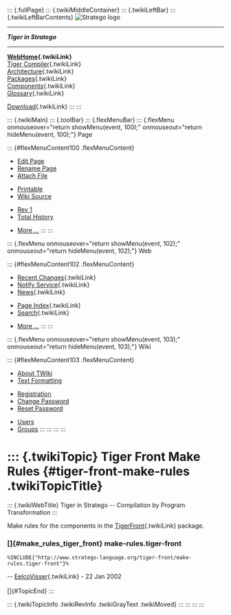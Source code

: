 ::: {.fullPage}
::: {.twikiMiddleContainer}
::: {.twikiLeftBar}
::: {.twikiLeftBarContents}
![Stratego
logo](../pub/Stratego/StrategoLogo/StrategoLogoTextlessWhite-100px.png)

------------------------------------------------------------------------

***Tiger in Stratego***

------------------------------------------------------------------------

**[WebHome](WebHome){.twikiLink}**\
[Tiger Compiler](TigerCompiler){.twikiLink}\
[Architecture](CompilerArchitecture){.twikiLink}\
[Packages](CompilerPackages){.twikiLink}\
[Components](CompilerComponent){.twikiLink}\
[Glossary](WebGlossary){.twikiLink}

[Download](DownloadAndInstallation){.twikiLink}
:::
:::

::: {.twikiMain}
::: {.toolBar}
::: {.flexMenuBar}
::: {.flexMenu onmouseover="return showMenu(event, 100);" onmouseout="return hideMenu(event, 100);"}
Page

::: {#flexMenuContent100 .flexMenuContent}
-   [Edit
    Page](http://www.program-transformation.org/edit/Tiger/TigerFrontMakeRules?t=1536826703)
-   [Rename
    Page](http://www.program-transformation.org/rename/Tiger/TigerFrontMakeRules)
-   [Attach
    File](http://www.program-transformation.org/attach/Tiger/TigerFrontMakeRules)

<!-- -->

-   [Printable](http://www.program-transformation.org/view/Tiger/TigerFrontMakeRules?skin=print.pattern)
-   [Wiki
    Source](http://www.program-transformation.org/view/Tiger/TigerFrontMakeRules?skin=text&raw=on&contenttype=text/plain)

<!-- -->

-   [Rev
    1](http://www.program-transformation.org/view/Tiger/TigerFrontMakeRules?rev=1.1)
-   [Total
    History](http://www.program-transformation.org/rdiff/Tiger/TigerFrontMakeRules)

<!-- -->

-   [More
    \...](http://www.program-transformation.org/oops/Tiger/TigerFrontMakeRules?template=oopsmore&param1=1.1&param2=1.1)
:::
:::

::: {.flexMenu onmouseover="return showMenu(event, 102);" onmouseout="return hideMenu(event, 102);"}
Web

::: {#flexMenuContent102 .flexMenuContent}
-   [Recent Changes](WebChanges){.twikiLink}
-   [Notify Service](WebNotify){.twikiLink}
-   [News](WebNews){.twikiLink}

<!-- -->

-   [Page Index](WebIndex){.twikiLink}
-   [Search](WebSearch){.twikiLink}

<!-- -->

-   [More
    \...](http://www.program-transformation.org/oops/Tiger/TigerFrontMakeRules?template=oopsmore&param1=1.1&param2=1.1)
:::
:::

::: {.flexMenu onmouseover="return showMenu(event, 103);" onmouseout="return hideMenu(event, 103);"}
Wiki

::: {#flexMenuContent103 .flexMenuContent}
-   [About
    TWiki](http://www.program-transformation.org/view/TWiki/WebHome)
-   [Text
    Formatting](http://www.program-transformation.org/view/TWiki/TextFormattingRules)

<!-- -->

-   [Registration](http://www.program-transformation.org/view/TWiki/TWikiRegistration)
-   [Change
    Password](http://www.program-transformation.org/view/TWiki/ChangePassword)
-   [Reset
    Password](http://www.program-transformation.org/view/TWiki/ResetPassword)

<!-- -->

-   [Users](http://www.program-transformation.org/view/Main/TWikiUsers)
-   [Groups](http://www.program-transformation.org/view/Main/TWikiGroups)
:::
:::
:::
:::

::: {.twikiTopic}
Tiger Front Make Rules {#tiger-front-make-rules .twikiTopicTitle}
======================

::: {.twikiWebTitle}
Tiger in Stratego \-- Compilation by Program Transformation
:::

Make rules for the components in the
[TigerFront](TigerFront){.twikiLink} package.

### []{#make_rules_tiger_front} make-rules.tiger-front

    %INCLUDE{"http://www.stratego-language.org/tiger-front/make-rules.tiger-front"}%

\-- [EelcoVisser](../Main/EelcoVisser){.twikiLink} - 22 Jan 2002\
\
[]{#TopicEnd}
:::

::: {.twikiTopicInfo .twikiRevInfo .twikiGrayText .twikiMoved}
:::
:::
:::
:::
